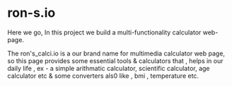 # ron-s.io
Here we go, In this project we build a multi-functionality calculator web-page.

The ron's_calci.io is a our brand name for multimedia calculator web page, so this page provides some essential tools & calculators that ,
helps in our daily life , ex - a simple arithmatic calculator, scientific calculator, age calculator etc & some converters als0 like ,
bmi , temperature etc.
